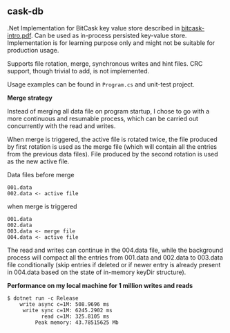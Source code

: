 ## cask-db

.Net Implementation for BitCask key value store described in [bitcask-intro.pdf](https://riak.com/assets/bitcask-intro.pdf). Can be used as in-process persisted key-value store. Implementation is for learning purpose only and might not be suitable for production usage.

Supports file rotation, merge, synchronous writes and hint files. CRC support, though trivial to add, is not implemented.

Usage examples can be found in `Program.cs` and unit-test project.

**Merge strategy**

Instead of merging all data file on program startup, I chose to go with a more continuous and resumable process, which can be carried out concurrently with the read and writes.

When merge is triggered, the active file is rotated twice, the file produced by first rotation is used as the merge file (which will contain all the entries from the previous data files). File produced by the second rotation is used as the new active file.

Data files before merge

```
001.data
002.data <- active file
```

when merge is triggered

```
001.data
002.data
003.data <- merge file
004.data <- active file
```

The read and writes can continue in the 004.data file, while the background process will compact all the entries from 001.data and 002.data to 003.data file conditionally (skip entries if deleted or if newer entry is already present in 004.data based on the state of in-memory keyDir structure).

**Performance on my local machine for 1 million writes and reads**

```
$ dotnet run -c Release
    write async c=1M: 508.9696 ms
     write sync c=1M: 6245.2902 ms
           read c=1M: 325.8105 ms
         Peak memory: 43.78515625 Mb
```


